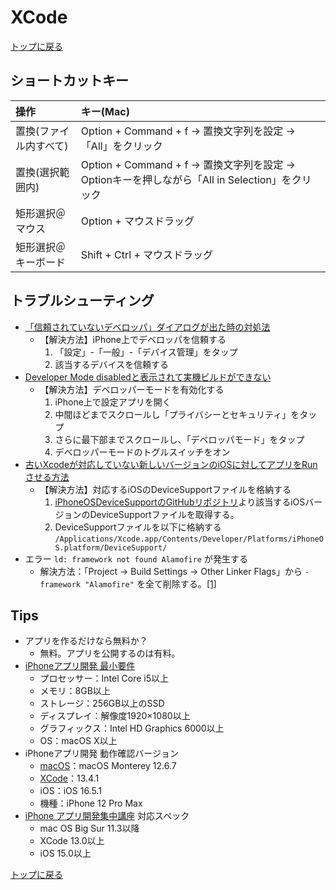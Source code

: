 # XCode

[トップに戻る](../index.md)

## ショートカットキー

| 操作       | キー(Mac)       |
| :---       | :---            |
| 置換(ファイル内すべて) | Option + Command + f → 置換文字列を設定 → 「All」をクリック |
| 置換(選択範囲内) | Option + Command + f → 置換文字列を設定 → Optionキーを押しながら「All in Selection」をクリック |
| 矩形選択＠マウス | Option + マウスドラッグ |
| 矩形選択＠キーボード | Shift + Ctrl + マウスドラッグ |

## トラブルシューティング

- [「信頼されていないデベロッパ」ダイアログが出た時の対処法](https://qiita.com/nonkapibara/items/d14c796ca69c8a4e58d2)
    - 【解決方法】iPhone上でデベロッパを信頼する
        1. 「設定」-「一般」-「デバイス管理」をタップ
        1. 該当するデバイスを信頼する
- [Developer Mode disabledと表示されて実機ビルドができない](https://qiita.com/tsuzuki817/items/7a631928c03548002fb7)
    - 【解決方法】デベロッパーモードを有効化する
        1. iPhone上で設定アプリを開く
        1. 中間ほどまでスクロールし「プライバシーとセキュリティ」をタップ
        1. さらに最下部までスクロールし、「デベロッパモード」をタップ
        1. デベロッパーモードのトグルスイッチをオン
- [古いXcodeが対応していない新しいバージョンのiOSに対してアプリをRunさせる方法](https://qiita.com/n-funaki/items/213f2e44aad4128a76b7#%E8%BF%BD%E8%A8%98%E3%81%9D%E3%81%97%E3%81%A6%E7%B5%90%E8%AB%9620200702)
    - 【解決方法】対応するiOSのDeviceSupportファイルを格納する
        1. [iPhoneOSDeviceSupportのGitHubリポジトリ](https://github.com/filsv/iPhoneOSDeviceSupport)より該当するiOSバージョンのDeviceSupportファイルを取得する。
        1. DeviceSupportファイルを以下に格納する
            `/Applications/Xcode.app/Contents/Developer/Platforms/iPhoneOS.platform/DeviceSupport/`
- エラー `ld: framework not found Alamofire` が発生する
	- 解決方法：「Project -> Build Settings -> Other Linker Flags」から `-framework "Alamofire"` を全て削除する。[[1]](https://zenn.dev/luigi_06/articles/b40c1088d7b759)

## Tips

- アプリを作るだけなら無料か？
    - 無料。アプリを公開するのは有料。
- [iPhoneアプリ開発 最小要件](https://coolio.co.jp/column/20230317-1790/)
    - プロセッサー：Intel Core i5以上
    - メモリ：8GB以上
    - ストレージ：256GB以上のSSD
    - ディスプレイ：解像度1920×1080以上
    - グラフィックス：Intel HD Graphics 6000以上
    - OS：macOS X以上
- iPhoneアプリ開発 動作確認バージョン
    - [macOS](https://pc-karuma.net/mac-os-x-version/)：macOS Monterey 12.6.7
    - [XCode](https://www.techgaku.com/system-requirements-of-xcode)：13.4.1
    - iOS：iOS 16.5.1
    - 機種：iPhone 12 Pro Max
- [iPhone アプリ開発集中講座](https://www.amazon.co.jp/SwiftUI-%E6%97%A5%E3%81%A7%E3%83%9E%E3%82%B9%E3%82%BF%E3%83%BC%E3%81%A7%E3%81%8D%E3%82%8B-iPhone-%E3%82%A2%E3%83%97%E3%83%AA%E9%96%8B%E7%99%BA%E9%9B%86%E4%B8%AD%E8%AC%9B%E5%BA%A7-Xcode-ebook/dp/B09JSKHB8L/ref=tmm_kin_swatch_0?_encoding=UTF8&qid=&sr=) 対応スペック
    - mac OS Big Sur 11.3以降
    - XCode 13.0以上
    - iOS 15.0以上

[トップに戻る](../index.md)
